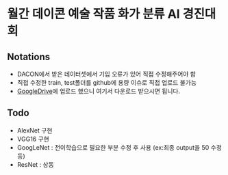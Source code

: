 # 월간 데이콘 예술 작품 화가 분류 AI 경진대회

## Notations
- DACON에서 받은 데이터셋에서 기입 오류가 있어 직접 수정해주어야 함
- 직접 수정한 train, test폴더를 github에 용량 이슈로 직접 업로드 불가능
- [GoogleDrive](https://drive.google.com/file/d/1lkbCPfkehluvN4l8eDo_5n-eLxA-bu4K/view?usp=sharing)에 업로드 했으니 여기서 다운로드 받으시면 됩니다.

## Todo
- AlexNet 구현
- VGG16 구현
- GoogLeNet : 전이학습으로 필요한 부분 수정 후 사용 (ex:최종 output을 50 수정 등)
- ResNet : 상동